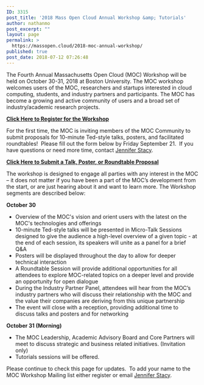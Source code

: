 ```yaml
---
ID: 3315
post_title: '2018 Mass Open Cloud Annual Workshop &amp; Tutorials'
author: nathanmo
post_excerpt: ""
layout: page
permalink: >
  https://massopen.cloud/2018-moc-annual-workshop/
published: true
post_date: 2018-07-12 07:26:48
---
```

<p class="entry-header">The Fourth Annual Massachusetts Open Cloud (MOC) Workshop will be held on October 30-31, 2018 at Boston University. The MOC workshop welcomes users of the MOC, researchers and startups interested in cloud computing, students, and industry partners and participants. The MOC has become a growing and active community of users and a broad set of industry/academic research projects.</p>
<span style="color: #0000ff"><strong><a href="https://goo.gl/forms/Odoo53AIpieStTBx2">Click Here to Register for the Workshop</a></strong></span>

For the first time, the MOC is inviting members of the MOC Community to submit proposals for 10-minute Ted-style talks, posters, and facilitated roundtables!  Please fill out the form below by Friday September 21.  If you have questions or need more time, contact <a href="jstacy@bu.edu">Jennifer Stacy</a>.

<span style="color: #0000ff"><strong><a href="https://goo.gl/forms/6i2yoFQDaE7OiNmz1">Click Here to Submit a Talk, Poster, or Roundtable Proposal</a></strong></span>

<span style="font-weight: 400">The workshop is designed to engage all parties with any interest in the MOC – it does not matter if you have been a part of the MOC’s development from the start, or are just hearing about it and want to learn more. The Workshop segments are described below:</span>

<b>October 30</b>
<ul>
 	<li style="font-weight: 400"><span style="font-weight: 400">Overview of the MOC's vision and orient users with the latest on the MOC's technologies and offerings</span></li>
 	<li style="font-weight: 400"><span style="font-weight: 400">10-minute Ted-style talks will be presented in Micro-Talk Sessions designed to give the audience a high-level overview of a given topic - at the end of each session, its speakers will unite as a panel for a brief Q&amp;A</span></li>
 	<li style="font-weight: 400"><span style="font-weight: 400">Posters will be displayed throughout the day to allow for deeper technical interaction</span></li>
 	<li style="font-weight: 400"><span style="font-weight: 400">A Roundtable Session will provide additional opportunities for all attendees to explore MOC-related topics on a deeper level and provide an opportunity for open dialogue</span></li>
 	<li style="font-weight: 400"><span style="font-weight: 400">During the Industry Partner Panel, attendees will hear from the MOC’s industry partners who will discuss their relationship with the MOC and the value their companies are deriving from this unique partnership</span></li>
 	<li style="font-weight: 400"><span style="font-weight: 400">The event will close with a reception, providing additional time to discuss talks and posters and for networking</span></li>
</ul>
<b>October 31 (Morning)</b>
<ul>
 	<li style="font-weight: 400"><span style="font-weight: 400">The MOC Leadership, Academic Advisory Board and Core Partners will meet to discuss strategic and business related initiatives. (Invitation only)</span></li>
 	<li style="font-weight: 400"><span style="font-weight: 400">Tutorials sessions will be offered.</span></li>
</ul>
Please continue to check this page for updates.  To add your name to the MOC Workshop Mailing list either register or email <a href="jstacy@bu.edu">Jennifer Stacy</a>.